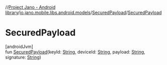 //[Project Jano - Android library](../../../index.md)/[io.jano.mobile.libs.android.models](../index.md)/[SecuredPayload](index.md)/[SecuredPayload](-secured-payload.md)

# SecuredPayload

[androidJvm]\
fun [SecuredPayload](-secured-payload.md)(keyId: [String](https://kotlinlang.org/api/latest/jvm/stdlib/kotlin/-string/index.html), deviceId: [String](https://kotlinlang.org/api/latest/jvm/stdlib/kotlin/-string/index.html), payload: [String](https://kotlinlang.org/api/latest/jvm/stdlib/kotlin/-string/index.html), signature: [String](https://kotlinlang.org/api/latest/jvm/stdlib/kotlin/-string/index.html))
